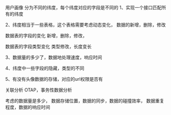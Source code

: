 用户画像
分为不同的纬度，每个纬度对应的字段是不同的
1、实现一个接口匹配所有的纬度


2、纬度相当于一些表格，这个表格需要考虑动态变化，
数据的新增，删除，修改

数据表的字段的变化
新增，删除，修改，

数据表的字段类型变化
类型修改，长度变长

3、数据量的多少了，数据地处理速度，响应时间

4、纬度中一些字段的隐藏，类型的不同

5、有没有头像数据的存储，对应的url权限是否有

关联分析
OTAP，事务性数据分析

考虑的数据量是多少， 数据存储位置，数据的同步，数据的碰撞效率， 数据重复程度，数据的响应时间



